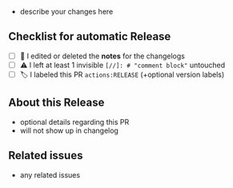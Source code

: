- describe your changes here

[//]: # "❓ YOU CAN DELETE THE TEXT IF THIS IS NOT AN IMMEDIATE RELEASE ❓"
[//]: # "⬆️⬆️⬆️ ABOVE WILL BE USED FOR LOCAL AND ESOUI CHANGELOG ⬆️⬆️⬆️"
[//]: # "💀 LEAVE THIS LINE OR THE CHANGELOG MIGHT BREAK 💀"
[//]: # "header like '1.23 (2023-12-12)' will be generated"
[//]: # "⬇️⬇️⬇️ STUFF BELOW WONT BE SENT TO ESOUI ⬇️⬇️⬇️"

## Checklist for automatic Release

- [ ] 📑 I edited or deleted the **notes** for the changelogs
- [ ] ⚠️ I left at least 1 invisible `[//]: # "comment block"` untouched
- [ ] 🏷️ I labeled this PR `actions:RELEASE` (+optional version labels)

## About this Release

- optional details regarding this PR
- will not show up in changelog

## Related issues

- any related issues
